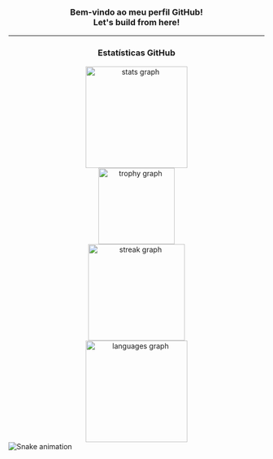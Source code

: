 <h3 align="center">Bem-vindo ao meu perfil GitHub!<br>Let's build from here!</h3>

<hr/>

<div align="center">
  <h3 align="center">Estatísticas GitHub</h3>
  <img src="https://github-readme-stats.vercel.app/api?username=barraviera&hide_title=false&hide_rank=false&show_icons=true&include_all_commits=true&count_private=true&disable_animations=false&theme=dracula&locale=en&hide_border=false&order=1&custom_title=Thiago%20Barraviera's%20GitHub%20Stats" height="200" alt="stats graph" /> <br>
  <img src="https://github-profile-trophy.vercel.app?username=barraviera&theme=dracula&column=8&row=1&margin-w=5&margin-h=0&no-bg=false&no-frame=false&order=4" height="150" alt="trophy graph" /> <br>
  <img src="https://streak-stats.demolab.com?user=barraviera&locale=en&mode=daily&theme=dracula&hide_border=false&border_radius=5&order=3" height="190" alt="streak graph" /> <br>
  <img src="https://github-readme-stats.vercel.app/api/top-langs?username=barraviera&locale=en&hide_title=false&layout=compact&card_width=320&langs_count=8&theme=dracula&hide_border=false&order=2&custom_title=Most%20Used%20Languages" height="200" alt="languages graph"  />
</div>

<img src="https://raw.githubusercontent.com/barraviera/barraviera/output/snake.svg" alt="Snake animation" />


